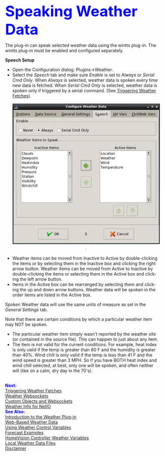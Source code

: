 <!-- $Revision: 1.7 $ -->
<!-- $Date: 2021/10/05 02:07:52 $ -->
<html>
<head>
  <title>Weather Plug-in - Speaking Weather Data</title>
  <link rel="prev" href="localwx">
  <link rel="next" href="wxtriggers">
</head>

<body style="" lang="EN-US" link="blue" vlink="purple">

<font color="#0000ff" size="12"><b>Speaking Weather Data</b></font>
<p>
The plug-in can speak selected weather data using the wintts plug-in.
The wintts plug-in must be enabled and configured separately.
</p>
<b>
Speech Setup
</b>
<ul>
<li>
Open the Configuration dialog: Plugins-&gt;Weather.
</li><li>
Select the <i>Speech</i> tab and make sure <i>Enable</i> is set to <i>Always</i>
or <i>Serial Cmd Only</i>.
When <i>Always</i> is selected,
weather data is spoken every time new data is fetched.
When <i>Serial Cmd Only</i> is selected,
weather data is spoken only if triggered by a serial command.
(See <a href="wxtriggers">Triggering Weather Fetches</a>).<br><br>
<center><img  alt="Speech Configure" src="weatherspeech.gif">.</center>
<br>
</li><li>
Weather items can be moved from Inactive to Active by double-clicking the items or by selecting them
in the Inactive box and clicking the right arrow button.
Weather items can be moved from Active to Inactive by double-clicking the items or selecting them
in the Active box and clicking the left arrow button.
</li><li>
Items in the Active box can be rearranged by selecting them and clicking
the up and down arrow buttons.
Weather data will be spoken in the order items are listed in the Active box.
</li></ul>

</p>
<p>Spoken Weather data will use the same units of measure as set in the
<i>General Settings</i> tab.
<p>
Note that there are certain conditions by which a particular weather item
may NOT be spoken.
<ul>
<li>
The particular weather item simply wasn't reported by the weather site
(or contained in the source file).
This can happen to just about any item.
</li><li>
The item is not valid for the current conditions.
For example, heat index is only valid if the temp is greater than 80 F
and the humidity is greater than 40%.
Wind chill is only valid if the temp is less than 41 F
and the wind speed is greater than 3 MPH.
So if you have BOTH heat index and wind chill
selected, at best, only one will be spoken, and often neither will
(like on a calm, dry day in the 70's).
</li></ul>
</p>
<br><font color="#0000FF"><b>Next:</b></font><br>
<a href="wxtriggers">Triggering Weather Fetches</a><br>
<a href="wxws">Weather Websockets</a><br>
<a href="custom">Custom Objects and Websockets</a><br>
<a href="netio">Weather Info for NetIO</a><br>
<font color="#0000FF"><b>See Also:</b></font><br>
<a href="index">Introduction to the Weather Plug-in</a><br>
<a href="webwx">Web-Based Weather Data</a><br>
<a href="controlvars">Using Weather Control Variables</a><br>
<a href="forecast">Forecast Examples</a><br>
<a href="hvwxvars">HomeVision Controller Weather Variables</a><br>
<a href="localwx">Local Weather Data Files</a><br>
<a href="disclaimer">Disclaimer</a><br>

